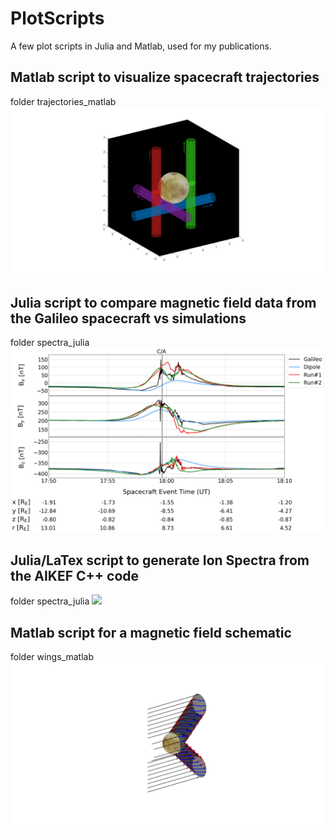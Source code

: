 # PlotScripts
 A few plot scripts in Julia and Matlab, used for my publications.
 
 ## Matlab script to visualize spacecraft trajectories
 folder trajectories_matlab
 ![](trajectories_matlab/trajectories.png)
 
 ## Julia script to compare magnetic field data from the Galileo spacecraft vs simulations
  folder spectra_julia
  ![](mag_julia/mag1.png)
  
 ## Julia/LaTex script to generate Ion Spectra from the AIKEF C++ code
   folder spectra_julia
   ![](spectra_julia/final_plot.png)
 
 ## Matlab script for a magnetic field schematic
 folder wings_matlab
 ![](wings_matlab/alfvenwing.png)

